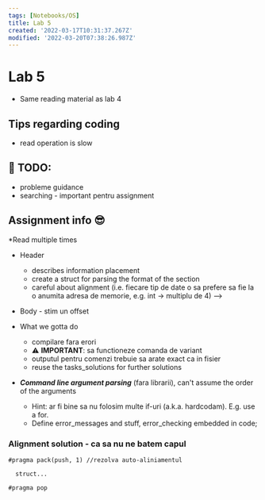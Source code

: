 ```yaml
---
tags: [Notebooks/OS]
title: Lab 5
created: '2022-03-17T10:31:37.267Z'
modified: '2022-03-20T07:38:26.987Z'
---
```


# Lab 5

- Same reading material as lab 4

## Tips regarding coding
- read operation is slow

## :pushpin: TODO:
- probleme guidance
- searching - important pentru assignment

## Assignment info :sunglasses:
*Read multiple times
- Header 
  - describes information placement
  - create a struct for parsing the format of the section
  - careful about alignment (i.e. fiecare tip de date o sa prefere sa fie la o anumita adresa de memorie, e.g. int -> multiplu de 4) --> 

- Body - stim un offset 

- What we gotta do

  - compilare fara erori
  - :warning: **IMPORTANT**: sa functioneze comanda de variant
  - outputul pentru comenzi trebuie sa arate exact ca in fisier
  - reuse the tasks_solutions for further solutions

- ***Command line argument parsing*** (fara librarii), can't assume the order of the arguments

  - Hint: ar fi bine sa nu folosim multe if-uri (a.k.a. hardcodam). E.g. use a for. 
  - Define error_messages and stuff, error_checking embedded in code;

### Alignment solution - ca sa nu ne batem capul
  ```
  #pragma pack(push, 1) //rezolva auto-aliniamentul
    
    struct...
  
  #pragma pop
  ```
